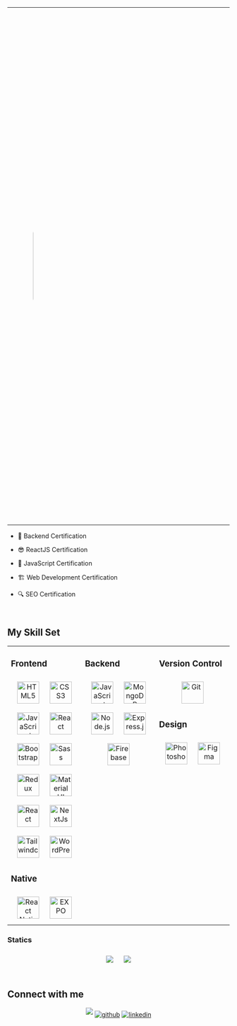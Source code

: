 <table>
  <tr>
    <td style='color:transparent;'>
      <img src="https://res.cloudinary.com/dkgoszhfr/image/upload/f_auto,q_auto/aoatz9dqjlnscwdh10zq" width="2950px" height="250px" style="border-radius:20%; padding-left:50px;" />
    </td>
    <td>
      <div align="left" style="max-width: 300px;">
        <div  style="max-width: 300px;">Hello! My name is Emanuel Pagés. I am passionate about programming and a Front-End developer with a strong desire to learn and grow in a collaborative environment. I love creating attractive and user-friendly websites and applications. Currently, I have a solid understanding of HTML, CSS, JavaScript, and ReactJS, and I am constantly seeking opportunities to enhance my skills and knowledge. My long-term goal is to grow and improve my skills as a Full Stack developer, and I am working hard to reach this objective. If you are looking for an enthusiastic and committed member for your development team, Please feel free to get in touch with me!</div>
        <div>👨💻 Working remotely</div>
      </div>
    </td>
  </tr>
</table>








- 🔌 Backend Certification
  

- 😎 ReactJS Certification 
  

- 💪 JavaScript Certification  


- 🏗️ Web Development Certification


- 🔍 SEO Certification
  

<br/>  



## My Skill Set  



<table><tr><td valign="top" width="33%">



### Frontend  
<div align="center">  
<a href="https://en.wikipedia.org/wiki/HTML5" target="_blank"><img style="margin: 10px" src="https://profilinator.rishav.dev/skills-assets/html5-original-wordmark.svg" alt="HTML5" height="50" /></a>
<a href="https://www.w3schools.com/css/" target="_blank"><img style="margin: 10px" src="https://profilinator.rishav.dev/skills-assets/css3-original-wordmark.svg" alt="CSS3" height="50" /></a>
<a href="https://www.javascript.com/" target="_blank"><img style="margin: 10px" src="https://profilinator.rishav.dev/skills-assets/javascript-original.svg" alt="JavaScript" height="50" /></a>
<a href="https://reactjs.org/" target="_blank"><img style="margin: 10px" src="https://profilinator.rishav.dev/skills-assets/react-original-wordmark.svg" alt="React" height="50" /></a>  
<a href="https://getbootstrap.com/docs/3.4/javascript/" target="_blank"><img style="margin: 10px" src="https://profilinator.rishav.dev/skills-assets/bootstrap-plain.svg" alt="Bootstrap" height="50" /></a>
<a href="https://sass-lang.com/" target="_blank"><img style="margin: 10px" src="https://profilinator.rishav.dev/skills-assets/sass-original.svg" alt="Sass" height="50" /></a>
<a href="https://redux.js.org/" target="_blank"><img style="margin: 10px" src="https://profilinator.rishav.dev/skills-assets/redux-original.svg" alt="Redux" height="50" /></a>
<a href="https://mui.com/" target="_blank"><img style="margin: 10px" src="https://profilinator.rishav.dev/skills-assets/mui.png" alt="Material UI" height="50" /></a>  
<a href="https://www.framer.com/motion/" target="_blank"><img style="margin: 10px" src="https://avatars.githubusercontent.com/u/42876?v=4&s=160" alt="React" height="50" /></a>
<a href="https://nextjs.org/" target="_blank"><img style="margin: 10px" src="https://profilinator.rishav.dev/skills-assets/nextjs.png" alt="NextJs" height="50" /></a>
<a href="https://tailwindcss.com/" target="_blank"><img style="margin: 10px" src="https://profilinator.rishav.dev/skills-assets/tailwindcss.svg" alt="Tailwindcss" height="50" /></a>
<a href="https://wordpress.com/" target="_blank"><img style="margin: 10px" src="https://profilinator.rishav.dev/skills-assets/wordpress.png" alt="WordPress" height="50" /></a>
 </div>

 ### Native
<div align="center">  
<a href="https://reactnative.dev/" target="_blank"><img style="margin: 10px" src="https://raw.githubusercontent.com/kristerkari/react-native-svg-transformer/HEAD/images/react-native-logo.png" alt="React Native" height="50" /></a>
<a href="https://expo.dev/" target="_blank"><img style="margin: 10px" src="https://media.licdn.com/dms/image/C5622AQHeJVaFPExhlw/feedshare-shrink_800/0/1674506853853?e=1704326400&v=beta&t=Qxvxd8MYpYcu_iuAc6wRlccmZygXMlzgQoXVH9zwJI8" alt="EXPO" height="50" /></a>
 </div>

</td><td valign="top" width="33%">



### Backend  
<div align="center">  
<a href="https://www.javascript.com/" target="_blank"><img style="margin: 10px" src="https://profilinator.rishav.dev/skills-assets/javascript-original.svg" alt="JavaScript" height="50" /></a>  
<a href="https://www.mongodb.com/" target="_blank"><img style="margin: 10px" src="https://profilinator.rishav.dev/skills-assets/mongodb-original-wordmark.svg" alt="MongoDB" height="50" /></a>  
<a href="https://nodejs.org/" target="_blank"><img style="margin: 10px" src="https://profilinator.rishav.dev/skills-assets/nodejs-original-wordmark.svg" alt="Node.js" height="50" /></a>  
<a href="https://expressjs.com/" target="_blank"><img style="margin: 10px" src="https://profilinator.rishav.dev/skills-assets/express-original-wordmark.svg" alt="Express.js" height="50" /></a> 
<a href="https://firebase.google.com/" target="_blank"><img style="margin: 10px" src="https://profilinator.rishav.dev/skills-assets/firebase.png" alt="Firebase" height="50" /></a>  
</div>

</td><td valign="top" width="33%">



### Version Control  
<div align="center">  
<a href="https://github.com/" target="_blank"><img style="margin: 10px" src="https://profilinator.rishav.dev/skills-assets/git-scm-icon.svg" alt="Git" height="50" /></a>  
</div>

### Design  
<div align="center">  
<a href="https://www.adobe.com/in/products/photoshop.html" target="_blank"><img style="margin: 10px" src="https://profilinator.rishav.dev/skills-assets/photoshop-plain.svg" alt="Photoshop" height="50" /></a>
<a href="https://www.figma.com/" target="_blank"><img style="margin: 10px" src="https://profilinator.rishav.dev/skills-assets/figma-icon.svg" alt="Figma" height="50" /></a>  
</div>

</td></tr></table>  

 
### Statics  
<div align="center">  
<img href="https://github.com/" target="_blank"><img style="margin: 10px" src="https://github-readme-stats.vercel.app/api?username=emanuelpps&title_color=006AFF&icon_color=0579C3&text_color=417E87&bg_color=ffffff00&show_icons=true"/></img>  
<img href="https://github.com/" target="_blank"><img style="margin: 10px" src="https://github-readme-stats.vercel.app/api/top-langs/?username=emanuelpps&layout=compact&title_color=006AFF&icon_color=0579C3&text_color=417E87&bg_color=ffffff00&show_icons=true"/></img>
</div>

<br/> 

## Connect with me  
<div align="center">
  <a href="https://emanuelpps.github.io/" target="_blank">
<img src=https://img.shields.io/badge/Portfolio-%23000000.svg?style=for-the-badge&logo=firefox&logoColor=#FF7139 style="margin-bottom: 5px;" /></a>
<a href="https://github.com/emanuelpps?tab=repositories" target="_blank">
<img src=https://img.shields.io/badge/github-%2324292e.svg?&style=for-the-badge&logo=github&logoColor=white alt=github style="margin-bottom: 5px;" /></a>
<a href="https://linkedin.com/in/emanuel-ps" target="_blank">
<img src=https://img.shields.io/badge/linkedin-%231E77B5.svg?&style=for-the-badge&logo=linkedin&logoColor=white alt=linkedin style="margin-bottom: 5px;" /></a>  
</div> 

  

<br/>  
 

<br/>  

  

<br/>  

  

<br/>  

  

<br/>  

  

<br/>  


<br />
